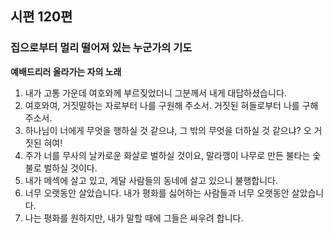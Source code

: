 ## 시편 120편

### 집으로부터 멀리 떨어져 있는 누군가의 기도
**예배드리러 올라가는 자의 노래**
1. 내가 고통 가운데 여호와께 부르짖었더니 그분께서 내게 대답하셨습니다.
2. 여호와여, 거짓말하는 자로부터 나를 구원해 주소서. 거짓된 혀들로부터 나를 구해 주소서.
3. 하나님이 너에게 무엇을 행하실 것 같으냐, 그 밖의 무엇을 더하실 것 같으냐? 오 거짓된 혀여!
4. 주가 너를 무사의 날카로운 화살로 벌하실 것이요, 말라깽이 나무로 만든 불타는 숯불로 벌하실 것이다.
5. 내가 메섹에 살고 있고, 게달 사람들의 동네에 살고 있으니 불행합니다.
6. 너무 오랫동안 살았습니다. 내가 평화를 싫어하는 사람들과 너무 오랫동안 살았습니다.
7. 나는 평화를 원하지만, 내가 말할 때에 그들은 싸우려 합니다.